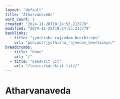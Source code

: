 ```yaml
---
layout: "default"
title: "Atharvanaveda"
word_count: 1
created: "2024-11-28T18:24:53.213779"
modified: "2024-11-28T18:24:53.213779"
backlinks:
  - title: "jyothisha_rajvedam_beerbiceps"
    url: "podcast/jyothisha_rajvedam_beerbiceps/"
breadcrumbs:
  - title: "Home"
    url: "/"
  - title: "Sanskrit Lit"
    url: "/topics/sanskrit-lit//"
---
```

# Atharvanaveda

